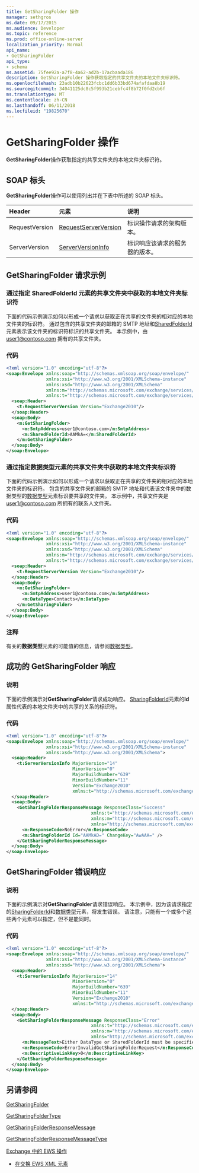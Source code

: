 ```yaml
---
title: GetSharingFolder 操作
manager: sethgros
ms.date: 09/17/2015
ms.audience: Developer
ms.topic: reference
ms.prod: office-online-server
localization_priority: Normal
api_name:
- GetSharingFolder
api_type:
- schema
ms.assetid: 75fee92a-a7f8-4a62-ad2b-17acbaada186
description: GetSharingFolder 操作获取指定的共享文件夹的本地文件夹标识符。
ms.openlocfilehash: 23adb10b22623fcbc1dd6b33bd674afafdaa8b19
ms.sourcegitcommit: 34041125dc8c5f993b21cebfc4f8b72f0fd2cb6f
ms.translationtype: MT
ms.contentlocale: zh-CN
ms.lasthandoff: 06/11/2018
ms.locfileid: "19825670"
---
```

# <a name="getsharingfolder-operation"></a>GetSharingFolder 操作

**GetSharingFolder**操作获取指定的共享文件夹的本地文件夹标识符。 
  
## <a name="soap-headers"></a>SOAP 标头

**GetSharingFolder**操作可以使用列出并在下表中所述的 SOAP 标头。 
  
|**Header**|**元素**|**说明**|
|:-----|:-----|:-----|
|RequestVersion  <br/> |[RequestServerVersion](requestserverversion.md) <br/> |标识操作请求的架构版本。  <br/> |
|ServerVersion  <br/> |[ServerVersionInfo](serverversioninfo.md) <br/> |标识响应该请求的服务器的版本。  <br/> |
   
## <a name="getsharingfolder-request-example"></a>GetSharingFolder 请求示例

### <a name="getting-the-local-folder-identifier-by-specifying-the-sharedfolderid-element-of-the-folder-being-shared"></a>通过指定 SharedFolderId 元素的共享文件夹中获取的本地文件夹标识符

下面的代码示例演示如何以形成一个请求以获取正在共享的文件夹的相对应的本地文件夹的标识符。 通过包含的共享文件夹的邮箱的 SMTP 地址和[SharedFolderId](sharedfolderid.md)元素表示该文件夹的标识符标识的共享文件夹。 本示例中，由 user1@contoso.com 拥有的共享文件夹。 
  
### <a name="code"></a>代码

```XML
<?xml version="1.0" encoding="utf-8"?>
<soap:Envelope xmlns:soap="http://schemas.xmlsoap.org/soap/envelope/"
               xmlns:xsi="http://www.w3.org/2001/XMLSchema-instance"
               xmlns:xsd="http://www.w3.org/2001/XMLSchema"
               xmlns:m="http://schemas.microsoft.com/exchange/services/2006/messages"
               xmlns:t="http://schemas.microsoft.com/exchange/services/2006/types">
  <soap:Header>
    <t:RequestServerVersion Version="Exchange2010"/>
  </soap:Header>
  <soap:Body>
    <m:GetSharingFolder>
      <m:SmtpAddress>user1@contoso.com</m:SmtpAddress>
      <m:SharedFolderId>AAMkA=</m:SharedFolderId>
    </m:GetSharingFolder>
  </soap:Body>
</soap:Envelope>
```

### <a name="getting-the-local-folder-identifier-by-specifying-the-datatype-element-of-the-folder-being-shared"></a>通过指定数据类型元素的共享文件夹中获取的本地文件夹标识符

下面的代码示例演示如何以形成一个请求以获取正在共享的文件夹的相对应的本地文件夹的标识符。 包含的共享文件夹的邮箱的 SMTP 地址和代表该文件夹中的数据类型的[数据类型](datatype.md)元素标识要共享的文件夹。 本示例中，共享文件夹是 user1@contoso.com 所拥有的联系人文件夹。 
  
### <a name="code"></a>代码

```XML
<?xml version="1.0" encoding="utf-8"?>
<soap:Envelope xmlns:soap="http://schemas.xmlsoap.org/soap/envelope/"
               xmlns:xsi="http://www.w3.org/2001/XMLSchema-instance"
               xmlns:xsd="http://www.w3.org/2001/XMLSchema"
               xmlns:m="http://schemas.microsoft.com/exchange/services/2006/messages"
               xmlns:t="http://schemas.microsoft.com/exchange/services/2006/types">
  <soap:Header>
    <t:RequestServerVersion Version="Exchange2010"/>
  </soap:Header>
  <soap:Body>
    <m:GetSharingFolder>
      <m:SmtpAddress>user1@contoso.com</m:SmtpAddress>
      <m:DataType>Contacts</m:DataType>
    </m:GetSharingFolder>
  </soap:Body>
</soap:Envelope>
```

### <a name="comments"></a>注释

有关的**数据类型**元素的可能值的信息，请参阅[数据类型](datatype.md)。
  
## <a name="successful-getsharingfolder-response"></a>成功的 GetSharingFolder 响应

### <a name="description"></a>说明

下面的示例演示对**GetSharingFolder**请求成功响应。 [SharingFolderId](sharingfolderid.md)元素的**Id**属性代表的本地文件夹中的共享的关系的标识符。 
  
### <a name="code"></a>代码

```XML
<?xml version="1.0" encoding="utf-8"?>
<soap:Envelope xmlns:soap="http://schemas.xmlsoap.org/soap/envelope/" 
               xmlns:xsi="http://www.w3.org/2001/XMLSchema-instance" 
               xmlns:xsd="http://www.w3.org/2001/XMLSchema">
  <soap:Header>
    <t:ServerVersionInfo MajorVersion="14" 
                         MinorVersion="0" 
                         MajorBuildNumber="639" 
                         MinorBuildNumber="11" 
                         Version="Exchange2010" 
                         xmlns:t="http://schemas.microsoft.com/exchange/services/2006/types" />
  </soap:Header>
  <soap:Body>
    <GetSharingFolderResponseMessage ResponseClass="Success"
                                xmlns:t="http://schemas.microsoft.com/exchange/services/2006/types"
                                xmlns:m="http://schemas.microsoft.com/exchange/services/2006/messages"
                                xmlns="http://schemas.microsoft.com/exchange/services/2006/messages">
      <m:ResponseCode>NoError</m:ResponseCode>
      <m:SharingFolderId Id="AAMkAD=" ChangeKey="AwAAA=" />
    </GetSharingFolderResponseMessage>
  </soap:Body>
</soap:Envelope>
```

## <a name="getsharingfolder-error-response"></a>GetSharingFolder 错误响应

### <a name="description"></a>说明

下面的示例演示对**GetSharingFolder**请求错误响应。 本示例中，因为该请求指定的[SharingFolderId](sharingfolderid.md)和[数据类型](datatype.md)元素，将发生错误。 请注意，只能有一个或多个这些两个元素可以指定，但不是能同时。 
  
### <a name="code"></a>代码

```XML
<?xml version="1.0" encoding="utf-8"?>
<soap:Envelope xmlns:soap="http://schemas.xmlsoap.org/soap/envelope/" 
               xmlns:xsi="http://www.w3.org/2001/XMLSchema-instance" 
               xmlns:xsd="http://www.w3.org/2001/XMLSchema">
  <soap:Header>
    <t:ServerVersionInfo MajorVersion="14" 
                         MinorVersion="0" 
                         MajorBuildNumber="639" 
                         MinorBuildNumber="11" 
                         Version="Exchange2010" 
                         xmlns:t="http://schemas.microsoft.com/exchange/services/2006/types" />
  </soap:Header>
  <soap:Body>
    <GetSharingFolderResponseMessage ResponseClass="Error" 
                                xmlns:t="http://schemas.microsoft.com/exchange/services/2006/types"
                                xmlns:m="http://schemas.microsoft.com/exchange/services/2006/messages"
                                xmlns="http://schemas.microsoft.com/exchange/services/2006/messages">
      <m:MessageText>Either DataType or SharedFolderId must be specified, but not both.</m:MessageText>
      <m:ResponseCode>ErrorInvalidGetSharingFolderRequest</m:ResponseCode>
      <m:DescriptiveLinkKey>0</m:DescriptiveLinkKey>
    </GetSharingFolderResponseMessage>
  </soap:Body>
</soap:Envelope>
```

## <a name="see-also"></a>另请参阅



[GetSharingFolder](getsharingfolder.md)
  
[GetSharingFolderType](https://msdn.microsoft.com/library/ExchangeWebServices.GetSharingFolderType.aspx)
  
[GetSharingFolderResponseMessage](getsharingfolderresponsemessage.md)
  
[GetSharingFolderResponseMessageType](https://msdn.microsoft.com/library/ExchangeWebServices.GetSharingFolderResponseMessageType.aspx)


[Exchange 中的 EWS 操作](ews-operations-in-exchange.md)
  
- [在交换 EWS XML 元素](ews-xml-elements-in-exchange.md)

